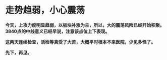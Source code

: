 走势趋弱，小心震荡
====

			

**今天，上攻力度明显趋弱，以板块补涨为主，所以，大的震荡风险已经开始积聚。3840点的中线意义已经早说，注意该点位上下表现。**

**这两天连续检查，活检等真受了大苦，大概平时根本不来医院，少见多怪了。**

**先下，再见。**
